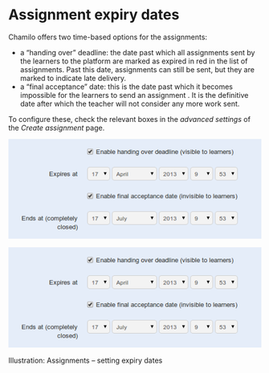 # Assignment expiry dates

Chamilo offers two time-based options for the assignments:

* a “handing over” deadline: the date past which all assignments sent by the learners to the platform are marked as expired in red in the list of assignments. Past this date, assignments can still be sent, but they are marked to indicate late delivery.
* a “final acceptance” date: this is the date past which it becomes impossible for the learners to send an assignment . It is the definitive date after which the teacher will not consider any more work sent.

To configure these, check the relevant boxes in the _advanced settings_ of the _Create assignment_ page.

![](../../.gitbook/assets/graphics72%20%283%29.png)

![](../../.gitbook/assets/graphics368%20%281%29.png)

Illustration: Assignments – setting expiry dates

